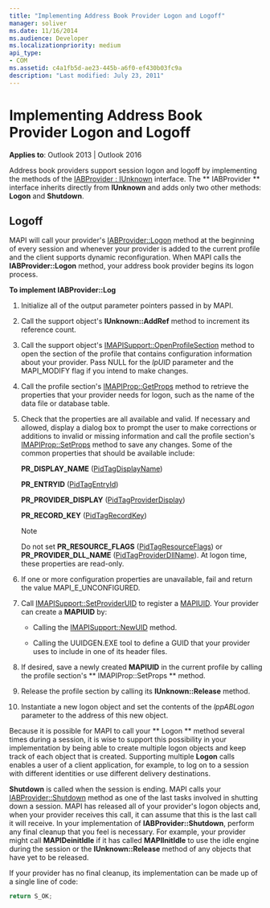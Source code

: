 ```yaml
---
title: "Implementing Address Book Provider Logon and Logoff"
manager: soliver
ms.date: 11/16/2014
ms.audience: Developer
ms.localizationpriority: medium
api_type:
- COM
ms.assetid: c4a1fb5d-ae23-445b-a6f0-ef430b03fc9a
description: "Last modified: July 23, 2011"
---
```


# Implementing Address Book Provider Logon and Logoff

**Applies to**: Outlook 2013 | Outlook 2016 
  
Address book providers support session logon and logoff by implementing the methods of the [IABProvider : IUnknown](iabprovideriunknown.md) interface. The ** IABProvider ** interface inherits directly from **IUnknown** and adds only two other methods: **Logon** and **Shutdown**. 
  
## Logoff

MAPI will call your provider's [IABProvider::Logon](iabprovider-logon.md) method at the beginning of every session and whenever your provider is added to the current profile and the client supports dynamic reconfiguration. When MAPI calls the **IABProvider::Logon** method, your address book provider begins its logon process. 
  
**To implement IABProvider::Log**
  
1. Initialize all of the output parameter pointers passed in by MAPI. 
    
2. Call the support object's **IUnknown::AddRef** method to increment its reference count. 
    
3. Call the support object's [IMAPISupport::OpenProfileSection](imapisupport-openprofilesection.md) method to open the section of the profile that contains configuration information about your provider. Pass NULL for the  _lpUID_ parameter and the MAPI_MODIFY flag if you intend to make changes. 
    
4. Call the profile section's [IMAPIProp::GetProps](imapiprop-getprops.md) method to retrieve the properties that your provider needs for logon, such as the name of the data file or database table. 
    
5. Check that the properties are all available and valid. If necessary and allowed, display a dialog box to prompt the user to make corrections or additions to invalid or missing information and call the profile section's [IMAPIProp::SetProps](imapiprop-setprops.md) method to save any changes. Some of the common properties that should be available include: 
    
   **PR_DISPLAY_NAME** ([PidTagDisplayName](pidtagdisplayname-canonical-property.md))
    
   **PR_ENTRYID** ([PidTagEntryId](pidtagentryid-canonical-property.md))
    
   **PR_PROVIDER_DISPLAY** ([PidTagProviderDisplay](pidtagproviderdisplay-canonical-property.md))
    
   **PR_RECORD_KEY** ([PidTagRecordKey](pidtagrecordkey-canonical-property.md))
    
   > [!NOTE]
   > Do not set **PR_RESOURCE_FLAGS** ([PidTagResourceFlags](pidtagresourceflags-canonical-property.md)) or **PR_PROVIDER_DLL_NAME** ([PidTagProviderDllName](pidtagproviderdllname-canonical-property.md)). At logon time, these properties are read-only. 
  
6. If one or more configuration properties are unavailable, fail and return the value MAPI_E_UNCONFIGURED.
    
7. Call [IMAPISupport::SetProviderUID](imapisupport-setprovideruid.md) to register a [MAPIUID](mapiuid.md). Your provider can create a **MAPIUID** by: 
    
   - Calling the [IMAPISupport::NewUID](imapisupport-newuid.md) method. 
    
   - Calling the UUIDGEN.EXE tool to define a GUID that your provider uses to include in one of its header files.
    
8. If desired, save a newly created **MAPIUID** in the current profile by calling the profile section's ** IMAPIProp::SetProps ** method. 
    
9. Release the profile section by calling its **IUnknown::Release** method. 
    
10. Instantiate a new logon object and set the contents of the  _lppABLogon_ parameter to the address of this new object. 
    
Because it is possible for MAPI to call your ** Logon ** method several times during a session, it is wise to support this possibility in your implementation by being able to create multiple logon objects and keep track of each object that is created. Supporting multiple **Logon** calls enables a user of a client application, for example, to log on to a session with different identities or use different delivery destinations. 
  
**Shutdown** is called when the session is ending. MAPI calls your [IABProvider::Shutdown](iabprovider-shutdown.md) method as one of the last tasks involved in shutting down a session. MAPI has released all of your provider's logon objects and, when your provider receives this call, it can assume that this is the last call it will receive. In your implementation of **IABProvider::Shutdown**, perform any final cleanup that you feel is necessary. For example, your provider might call **MAPIDeinitIdle** if it has called **MAPIInitIdle** to use the idle engine during the session or the **IUnknown::Release** method of any objects that have yet to be released. 
  
If your provider has no final cleanup, its implementation can be made up of a single line of code: 
  
```cpp
return S_OK;

```


